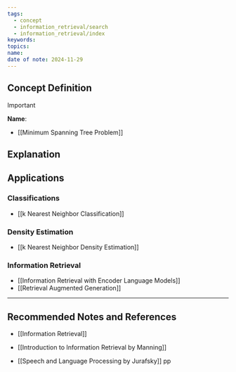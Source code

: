 ```yaml
---
tags:
  - concept
  - information_retrieval/search
  - information_retrieval/index
keywords: 
topics: 
name: 
date of note: 2024-11-29
---
```


## Concept Definition

>[!important]
>**Name**: 


- [[Minimum Spanning Tree Problem]]


## Explanation


## Applications

### Classifications

- [[k Nearest Neighbor Classification]]

### Density Estimation

- [[k Nearest Neighbor Density Estimation]]

### Information Retrieval

- [[Information Retrieval with Encoder Language Models]]
- [[Retrieval Augmented Generation]]


-----------
##  Recommended Notes and References



- [[Information Retrieval]]

- [[Introduction to Information Retrieval by Manning]]
- [[Speech and Language Processing by Jurafsky]] pp